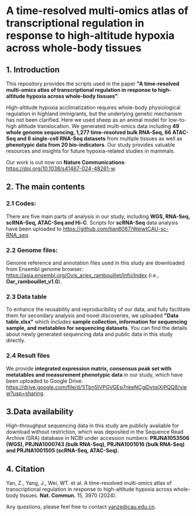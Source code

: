 # A time-resolved multi-omics atlas of transcriptional regulation in response to high-altitude hypoxia across whole-body tissues

## 1. Introduction
This repository provides the scripts used in the paper **"A time-resolved multi-omics atlas of transcriptional regulation in response to high-altitude hypoxia across whole-body tissues"**. 

High-altitude hypoxia acclimatization requires whole-body physiological regulation in highland immigrants, but the underlying genetic mechanism has not been clarified. Here we used sheep as an animal model for low-to-high altitude translocation. We generated multi-omics data including **49 whole genome sequencing, 1,277 time-resolved bulk RNA-Seq, 66 ATAC-Seq and 6 single-cell RNA-Seq datasets** from multiple tissues as well as **phenotypic data from 20 bio-indicators**. Our study provides valuable resources and insights for future hypoxia-related studies in mammals.

Our work is out now on **Nature Communications**: https://doi.org/10.1038/s41467-024-48261-w.


## 2. The main contents
### 2.1 Codes:
There are five main parts of analysis in our study, including **WGS, RNA-Seq, scRNA-Seq, ATAC-Seq and Hi-C**. Scripts for **scRNA-Seq** data analysis have been uploaded to https://github.com/tian6067/WeiwtCAU-sc-RNA_seq.

### 2.2 Genome files:
Genome reference and annotation files used in this study are downloaded from Ensembl genome browser: https://asia.ensembl.org/Ovis_aries_rambouillet/Info/Index (i.e., **Oar_rambouillet_v1.0**).

### 2.3 Data table
To enhance the reusability and reproducibility of our data, and fully facilitate them for secondary analysis and novel discoveries, we uploaded **"Data table.xlsx"** which includes **sample collection, information for sequencing sample, and metatables for sequencing datasets**. You can find the details about newly generated sequencing data and public data in this study directly.

### 2.4 Result files
We provide **integrated expression matrix, consensus peak set with metatables and measurement phenotypic data** in our study, which have been uploaded to Google Drive: https://drive.google.com/file/d/1iTbn5IVPGVGEp7nkeNCgjDvtqjXjPQQ8/view?usp=sharing.


## 3.Data availability 
High-throughput sequencing data in this study are publicly available for download without restriction, which was deposited in the Sequence Read Archive (SRA) database in NCBI under accession numbers: **PRJNA1053506 (WGS), PRJNA1000743 (bulk RNA-Seq), PRJNA1001016 (bulk RNA-Seq) and PRJNA1001505 (scRNA-Seq, ATAC-Seq).** 

## 4. Citation
Yan, Z., Yang, J., Wei, WT. et al. A time-resolved multi-omics atlas of transcriptional regulation in response to high-altitude hypoxia across whole-body tissues. **Nat. Commun.** 15, 3970 (2024).

Any questions, please feel free to contact yanze@cau.edu.cn.
